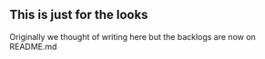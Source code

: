 ## This is just for the looks
Originally we thought of writing here but the backlogs are now on README.md